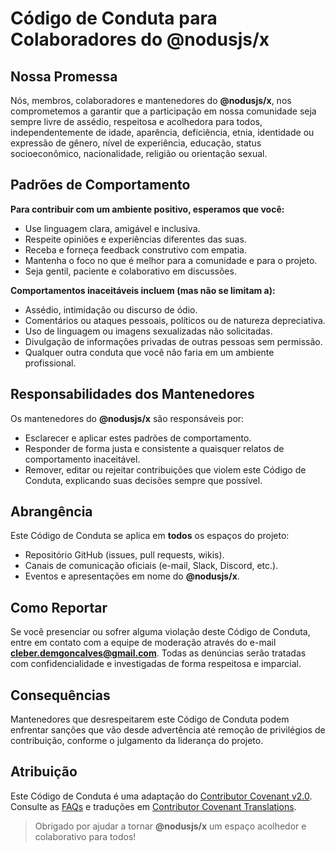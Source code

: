 # Código de Conduta para Colaboradores do **@nodusjs/x**

## Nossa Promessa

Nós, membros, colaboradores e mantenedores do **@nodusjs/x**, nos comprometemos a garantir que a participação em nossa comunidade seja sempre livre de assédio, respeitosa e acolhedora para todos, independentemente de idade, aparência, deficiência, etnia, identidade ou expressão de gênero, nível de experiência, educação, status socioeconômico, nacionalidade, religião ou orientação sexual.

## Padrões de Comportamento

**Para contribuir com um ambiente positivo, esperamos que você:**
- Use linguagem clara, amigável e inclusiva.
- Respeite opiniões e experiências diferentes das suas.
- Receba e forneça feedback construtivo com empatia.
- Mantenha o foco no que é melhor para a comunidade e para o projeto.
- Seja gentil, paciente e colaborativo em discussões.

**Comportamentos inaceitáveis incluem (mas não se limitam a):**
- Assédio, intimidação ou discurso de ódio.
- Comentários ou ataques pessoais, políticos ou de natureza depreciativa.
- Uso de linguagem ou imagens sexualizadas não solicitadas.
- Divulgação de informações privadas de outras pessoas sem permissão.
- Qualquer outra conduta que você não faria em um ambiente profissional.

## Responsabilidades dos Mantenedores

Os mantenedores do **@nodusjs/x** são responsáveis por:
- Esclarecer e aplicar estes padrões de comportamento.
- Responder de forma justa e consistente a quaisquer relatos de comportamento inaceitável.
- Remover, editar ou rejeitar contribuições que violem este Código de Conduta, explicando suas decisões sempre que possível.

## Abrangência

Este Código de Conduta se aplica em **todos** os espaços do projeto:
- Repositório GitHub (issues, pull requests, wikis).
- Canais de comunicação oficiais (e-mail, Slack, Discord, etc.).
- Eventos e apresentações em nome do **@nodusjs/x**.

## Como Reportar

Se você presenciar ou sofrer alguma violação deste Código de Conduta, entre em contato com a equipe de moderação através do e-mail **cleber.demgoncalves@gmail.com**. Todas as denúncias serão tratadas com confidencialidade e investigadas de forma respeitosa e imparcial.

## Consequências

Mantenedores que desrespeitarem este Código de Conduta podem enfrentar sanções que vão desde advertência até remoção de privilégios de contribuição, conforme o julgamento da liderança do projeto.

## Atribuição

Este Código de Conduta é uma adaptação do [Contributor Covenant v2.0](https://www.contributor-covenant.org/version/2/0/code_of_conduct.html). Consulte as [FAQs](https://www.contributor-covenant.org/faq) e traduções em [Contributor Covenant Translations](https://www.contributor-covenant.org/translations).

> Obrigado por ajudar a tornar **@nodusjs/x** um espaço acolhedor e colaborativo para todos!
